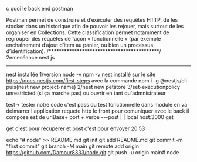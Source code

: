 c quoi le back end 
postman

Postman permet de construire et d’exécuter des requêtes HTTP, de les stocker dans un historique afin de pouvoir les rejouer, mais surtout de les organiser en Collections. Cette classification permet notamment de regrouper des requêtes de façon « fonctionnelle » (par exemple enchaînement d’ajout d’item au panier, ou bien un processus d’identification).
/*******************************************/
2emeséance nest js
*********************************************

nest installée
1/version node -v npm -v
nest installé sur le site https://docs.nestjs.com/first-steps
avec la commande npm i -g @nestjs/cli
puis(nest new project-name)
2/nest new petstore
3/set-executionpolicy unrestricted (si ça marche pas)
ou ouvrir en tant qu'admnistrateur 
<!-- explications -->
test-> tester notre code  c'est pass du test fonctionnelle
dans module en va delmarrer l'application 
requete http 
le front pour comuniquer avec le back 
il compose est
de urlBase+           port +      verbe ---post
     |                              |
 local host:3000                    get 



 get c'est pour récuperer
 et post c'est pour envoyer 
 20.53

 echo "# node" >> README.md
git init
git add README.md
git commit -m "first commit"
git branch -M main
git remote add origin https://github.com/Damour8333/node.git
git push -u origin main# node
